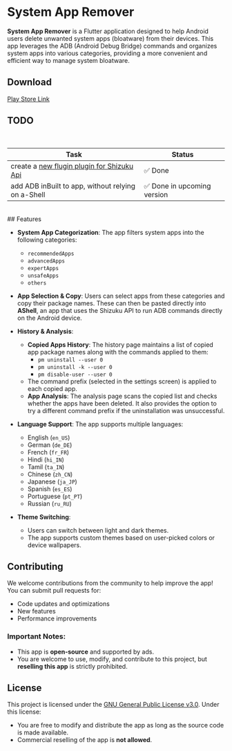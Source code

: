# System App Remover

**System App Remover** is a Flutter application designed to help Android users delete unwanted system apps (bloatware) from their devices. This app leverages the ADB (Android Debug Bridge) commands and organizes system apps into various categories, providing a more convenient and efficient way to manage system bloatware.

## Download

[Play Store Link](https://play.google.com/store/apps/details?id=com.santhoshDsubramani.systemappremover)

## TODO
<br>

| Task                   | Status   |
|------------------------|----------|
| create a [new flugin plugin for Shizuku Api](https://pub.dev/packages/shizuku_api)     | ✅ Done  |
| add ADB inBuilt to app, without relying on a-Shell  |  ✅ Done in upcoming version |

<br>
## Features

- **System App Categorization**: The app filters system apps into the following categories:
  - `recommendedApps`
  - `advancedApps`
  - `expertApps`
  - `unsafeApps`
  - `others`

- **App Selection & Copy**: Users can select apps from these categories and copy their package names. These can then be pasted directly into **AShell**, an app that uses the Shizuku API to run ADB commands directly on the Android device.

- **History & Analysis**: 
  - **Copied Apps History**: The history page maintains a list of copied app package names along with the commands applied to them:
    - `pm uninstall --user 0`
    - `pm uninstall -k --user 0`
    - `pm disable-user --user 0`
  - The command prefix (selected in the settings screen) is applied to each copied app.
  - **App Analysis**: The analysis page scans the copied list and checks whether the apps have been deleted. It also provides the option to try a different command prefix if the uninstallation was unsuccessful.

- **Language Support**: The app supports multiple languages:
  - English (`en_US`)
  - German (`de_DE`)
  - French (`fr_FR`)
  - Hindi (`hi_IN`)
  - Tamil (`ta_IN`)
  - Chinese (`zh_CN`)
  - Japanese (`ja_JP`)
  - Spanish (`es_ES`)
  - Portuguese (`pt_PT`)
  - Russian (`ru_RU`)

- **Theme Switching**:
  - Users can switch between light and dark themes.
  - The app supports custom themes based on user-picked colors or device wallpapers.

## Contributing

We welcome contributions from the community to help improve the app! You can submit pull requests for:
- Code updates and optimizations
- New features
- Performance improvements

### Important Notes:
- This app is **open-source** and supported by ads.
- You are welcome to use, modify, and contribute to this project, but **reselling this app** is strictly prohibited.

## License

This project is licensed under the [GNU General Public License v3.0](https://www.gnu.org/licenses/gpl-3.0.html). Under this license:
- You are free to modify and distribute the app as long as the source code is made available.
- Commercial reselling of the app is **not allowed**.
